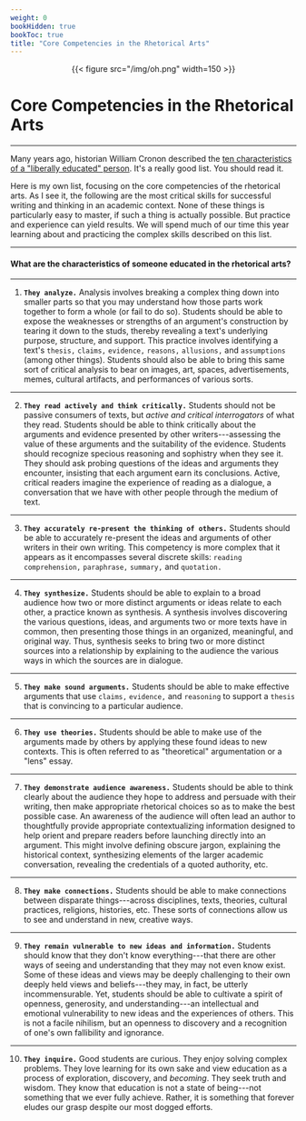 ```yaml
---
weight: 0
bookHidden: true
bookToc: true
title: "Core Competencies in the Rhetorical Arts"
---
```


<div style="text-align:center">{{< figure src="/img/oh.png" width=150 >}}</div>

# Core Competencies in the Rhetorical Arts

---

Many years ago, historian William Cronon described the [ten characteristics of a "liberally educated" person](https://www.williamcronon.net/writing/only_connect.html). It's a really good list. You should read it. 

Here is my own list, focusing on the core competencies of the rhetorical arts. As I see it, the following are the most critical skills for successful writing and thinking in an academic context. None of these things is particularly easy to master, if such a thing is actually possible. But practice and experience can yield results. We will spend much of our time this year learning about and practicing the complex skills described on this list.

---

#### What are the characteristics of someone educated in the rhetorical arts?

---

1. **`They analyze.`** Analysis involves breaking a complex thing down into smaller parts so that you may understand how those parts work together to form a whole (or fail to do so). Students should be able to expose the weaknesses or strengths of an argument's construction by tearing it down to the studs, thereby revealing a text's underlying purpose, structure, and support. This practice involves identifying a text's `thesis,` `claims,` `evidence,` `reasons,` `allusions,` and `assumptions` (among other things). Students should also be able to bring this same sort of critical analysis to bear on images, art, spaces, advertisements, memes, cultural artifacts, and performances of various sorts.

---

2. **`They read actively and think critically.`** Students should not be passive consumers of texts, but *active and critical interrogators* of what they read. Students should be able to think critically about the arguments and evidence presented by other writers---assessing the value of these arguments and the suitability of the evidence. Students should recognize specious reasoning and sophistry when they see it. They should ask probing questions of the ideas and arguments they encounter, insisting that each argument earn its conclusions. Active, critical readers imagine the experience of reading as a dialogue, a conversation that we have with other people through the medium of text.

---

3. **`They accurately re-present the thinking of others.`** Students should be able to accurately re-present the ideas and arguments of other writers in their own writing. This competency is more complex that it appears as it encompasses several discrete skills: `reading comprehension,` `paraphrase,` `summary,` and `quotation.` 

---

4. **`They synthesize.`** Students should be able to explain to a broad audience how two or more distinct arguments or ideas relate to each other, a practice known as synthesis. A synthesis involves discovering the various questions, ideas, and arguments two or more texts have in common, then presenting those things in an organized, meaningful, and original way. Thus, synthesis seeks to bring two or more distinct sources into a relationship by explaining to the audience the various ways in which the sources are in dialogue.

---

5. **`They make sound arguments.`** Students should be able to make effective arguments that use `claims,` `evidence,` and `reasoning` to support a `thesis` that is convincing to a particular audience.

---

6. **`They use theories.`** Students should be able to make use of the arguments made by others by applying these found ideas to new contexts. This is often referred to as "theoretical" argumentation or a "lens" essay.

---

7. **`They demonstrate audience awareness.`** Students should be able to think clearly about the audience they hope to address and persuade with their writing, then make appropriate rhetorical choices so as to make the best possible case. An awareness of the audience will often lead an author to thoughtfully provide appropriate contextualizing information designed to help orient and prepare readers before launching directly into an argument. This might involve defining obscure jargon, explaining the historical context, synthesizing elements of the larger academic conversation, revealing the credentials of a quoted authority, etc. 

---

8. **`They make connections.`** Students should be able to make connections between disparate things---across disciplines, texts, theories, cultural practices, religions, histories, etc. These sorts of connections allow us to see and understand in new, creative ways. 

---

9. **`They remain vulnerable to new ideas and information.`** Students should know that they don't know everything---that there are other ways of seeing and understanding that they may not even know exist. Some of these ideas and views may be deeply challenging to their own deeply held views and beliefs---they may, in fact, be utterly incommensurable. Yet, students should be able to cultivate a spirit of openness, generosity, and understanding---an intellectual and emotional vulnerability to new ideas and the experiences of others. This is not a facile nihilism, but an openness to discovery and a recognition of one's own fallibility and ignorance. 

---

10. **`They inquire.`** Good students are curious. They enjoy solving complex problems. They love learning for its own sake and view education as a process of exploration, discovery, and *becoming*. They seek truth and wisdom. They know that education is not a state of being---not something that we ever fully achieve. Rather, it is something that forever eludes our grasp despite our most dogged efforts.

